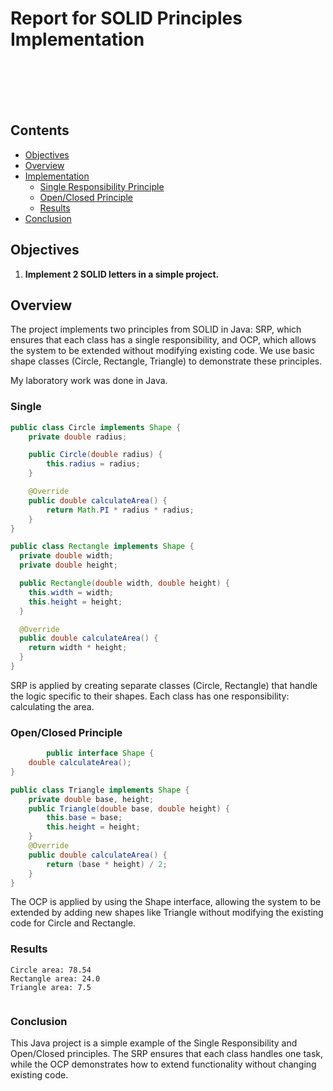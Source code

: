 # Report for SOLID Principles Implementation

<br><br>
<br><br>

## Contents

- [Objectives](#objectives)
- [Overview](#overview)
- [Implementation](#implementation)
    - [Single Responsibility Principle](#single)
    - [Open/Closed Principle](#openclosed-principle)
    - [Results](#results)
- [Conclusion](#conclusion)

## Objectives

1. **Implement 2 SOLID letters in a simple project.**


## Overview
The project implements two principles from SOLID in Java: SRP, which ensures that each class has a single responsibility, and OCP, which allows the system to be extended without modifying existing code. We use basic shape classes (Circle, Rectangle, Triangle) to demonstrate these principles.

My laboratory work was done in Java.




### Single

```java
public class Circle implements Shape {
    private double radius;

    public Circle(double radius) {
        this.radius = radius;
    }

    @Override
    public double calculateArea() {
        return Math.PI * radius * radius;
    }
}

public class Rectangle implements Shape {
  private double width;
  private double height;

  public Rectangle(double width, double height) {
    this.width = width;
    this.height = height;
  }

  @Override
  public double calculateArea() {
    return width * height;
  }
}
```
SRP is applied by creating separate classes (Circle, Rectangle) that handle 
the logic specific to their shapes. Each class has one responsibility: 
calculating the area.


### Open/Closed Principle

```java
        public interface Shape {
    double calculateArea();
}

public class Triangle implements Shape {
    private double base, height;
    public Triangle(double base, double height) {
        this.base = base;
        this.height = height;
    }
    @Override
    public double calculateArea() {
        return (base * height) / 2;
    }
}
```
The OCP is applied by using the Shape interface, allowing the system to be extended by
adding new shapes like Triangle without modifying the existing code for Circle and 
Rectangle.







### Results

```text
Circle area: 78.54
Rectangle area: 24.0
Triangle area: 7.5


```

### Conclusion

This Java project is a simple example of the Single Responsibility and Open/Closed principles. The SRP ensures that each class handles one task, while the OCP demonstrates how to extend functionality without changing existing code.